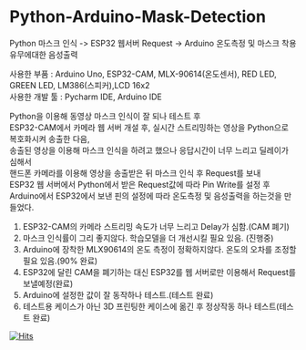 # Python-Arduino-Mask-Detection
Python 마스크 인식 -> ESP32 웹서버 Request -> Arduino 온도측정 및 마스크 착용 유무에대한 음성출력 

사용한 부품 : Arduino Uno, ESP32-CAM, MLX-90614(온도센서), RED LED, GREEN LED, LM386(스피커),LCD 16x2  
사용한 개발 툴 : Pycharm IDE, Arduino IDE

Python을 이용해 동영상 마스크 인식이 잘 되나 테스트 후  
ESP32-CAM에서 카메라 웹 서버 개설 후, 실시간 스트리밍하는 영상을 Python으로 복호화시켜 송출한 다음,  
송출된 영상을 이용해 마스크 인식을 하려고 했으나 응답시간이 너무 느리고 딜레이가 심해서  
핸드폰 카메라를 이용해 영상을 송출받은 뒤 마스크 인식 후 Request를 보내  
ESP32 웹 서버에서 Python에서 받은 Request값에 따라 Pin Write를 설정 후  
Arduino에서 ESP32에서 보낸 핀의 설정에 따라 온도측정 및 음성출력을 하는것을 만들었다.  


1. ESP32-CAM의 카메라 스트리밍 속도가 너무 느리고 Delay가 심함.(CAM 폐기)  
2. 마스크 인식률이 그리 좋지않다. 학습모델을 더 개선시킬 필요 있음. (진행중)  
3. Arduino에 장착한 MLX90614의 온도 측정이 정확하지않다. 온도의 오차를 조정할 필요 있음.(90% 완료)  
4. ESP32에 달린 CAM을 폐기하는 대신 ESP32를 웹 서버로만 이용해서 Request를 보낼예정(완료)  
5. Arduino에 설정한 값이 잘 동작하나 테스트.(테스트 완료)  
6. 테스트용 케이스가 아닌 3D 프린팅한 케이스에 옮긴 후 정상작동 하나 테스트(테스트 완료)  


[![Hits](https://hits.seeyoufarm.com/api/count/incr/badge.svg?url=https%3A%2F%2Fgithub.com%2Fmoner050%2FPython-Arduino-Mask-Detection&count_bg=%2379C83D&title_bg=%23555555&icon=&icon_color=%23E7E7E7&title=hits&edge_flat=false)](https://hits.seeyoufarm.com)
